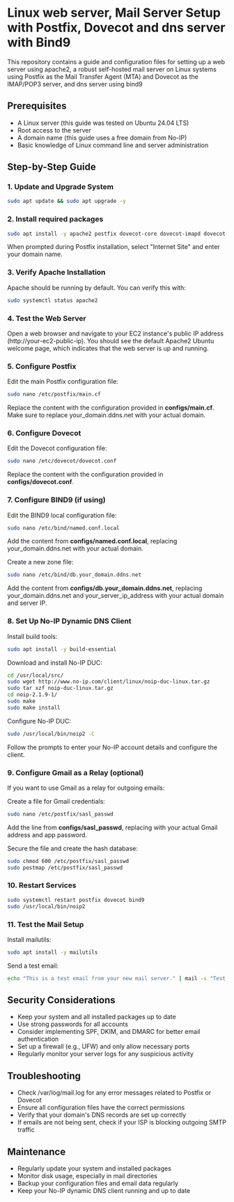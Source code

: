 # Linux web server, Mail Server Setup with Postfix, Dovecot and dns server with Bind9

This repository contains a guide and configuration files for setting up a web server using apache2, a robust self-hosted mail server on Linux systems using Postfix as the Mail Transfer Agent (MTA) and Dovecot as the IMAP/POP3 server, and dns server using bind9

## Prerequisites

- A Linux server (this guide was tested on Ubuntu 24.04 LTS)
- Root access to the server
- A domain name (this guide uses a free domain from No-IP)
- Basic knowledge of Linux command line and server administration

## Step-by-Step Guide

### 1. Update and Upgrade System

```bash
sudo apt update && sudo apt upgrade -y
```

### 2. Install required packages

```bash
sudo apt install -y apache2 postfix dovecot-core dovecot-imapd dovecot-pop3d bind9 bind9utils bind9-doc
```

When prompted during Postfix installation, select "Internet Site" and enter your domain name.

### 3. Verify Apache Installation
Apache should be running by default. You can verify this with:
```bash
sudo systemctl status apache2
```
### 4. Test the Web Server
Open a web browser and navigate to your EC2 instance's public IP address (http://your-ec2-public-ip). You should see the default Apache2 Ubuntu welcome page, which indicates that the web server is up and running.

### 5. Configure Postfix

Edit the main Postfix configuration file:
```bash
sudo nano /etc/postfix/main.cf
```

Replace the content with the configuration provided in **configs/main.cf**. Make sure to replace your_domain.ddns.net with your actual domain.

### 6. Configure Dovecot

Edit the Dovecot configuration file:
```bash
sudo nano /etc/dovecot/dovecot.conf
```

Replace the content with the configuration provided in **configs/dovecot.conf**.

### 7. Configure BIND9 (if using)

Edit the BIND9 local configuration file:
```bash
sudo nano /etc/bind/named.conf.local
```

Add the content from **configs/named.conf.local**, replacing your_domain.ddns.net with your actual domain.

Create a new zone file:
```bash
sudo nano /etc/bind/db.your_domain.ddns.net
```

Add the content from **configs/db.your_domain.ddns.net**, replacing your_domain.ddns.net and your_server_ip_address with your actual domain and server IP.

### 8. Set Up No-IP Dynamic DNS Client

Install build tools:
```bash
sudo apt install -y build-essential
```

Download and install No-IP DUC:
```bash
cd /usr/local/src/
sudo wget http://www.no-ip.com/client/linux/noip-duc-linux.tar.gz
sudo tar xzf noip-duc-linux.tar.gz
cd noip-2.1.9-1/
sudo make
sudo make install
```

Configure No-IP DUC:
```bash
sudo /usr/local/bin/noip2 -C
```

Follow the prompts to enter your No-IP account details and configure the client.

### 9. Configure Gmail as a Relay (optional)
If you want to use Gmail as a relay for outgoing emails:

Create a file for Gmail credentials:
```bash
sudo nano /etc/postfix/sasl_passwd
```

Add the line from **configs/sasl_passwd**, replacing with your actual Gmail address and app password.

Secure the file and create the hash database:
```bash
sudo chmod 600 /etc/postfix/sasl_passwd
sudo postmap /etc/postfix/sasl_passwd
```

### 10. Restart Services

```bash
sudo systemctl restart postfix dovecot bind9
sudo /usr/local/bin/noip2
```

### 11. Test the Mail Setup

Install mailutils:
```bash
sudo apt install -y mailutils
```

Send a test email:
```bash
echo "This is a test email from your new mail server." | mail -s "Test Email" your_email@example.com
```

## Security Considerations

- Keep your system and all installed packages up to date
- Use strong passwords for all accounts
- Consider implementing SPF, DKIM, and DMARC for better email authentication
- Set up a firewall (e.g., UFW) and only allow necessary ports
- Regularly monitor your server logs for any suspicious activity

## Troubleshooting

- Check /var/log/mail.log for any error messages related to Postfix or Dovecot
- Ensure all configuration files have the correct permissions
- Verify that your domain's DNS records are set up correctly
- If emails are not being sent, check if your ISP is blocking outgoing SMTP traffic

## Maintenance

- Regularly update your system and installed packages
- Monitor disk usage, especially in mail directories
- Backup your configuration files and email data regularly
- Keep your No-IP dynamic DNS client running and up to date